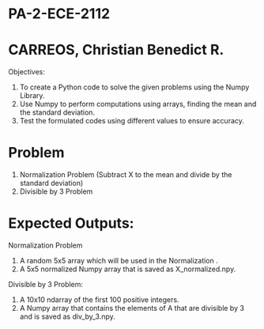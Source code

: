 # PA-2-ECE-2112
# CARREOS, Christian Benedict R.
Objectives:
1. To create a Python code to solve the given problems using the Numpy Library.
2. Use Numpy to perform computations using arrays, finding the mean and the standard deviation.
3. Test the formulated codes using different values to ensure accuracy.

# Problem
1. Normalization Problem (Subtract X to the mean and divide by the standard deviation)
2. Divisible by 3 Problem

# Expected Outputs:
Normalization Problem
1. A random 5x5 array which will be used in the Normalization .
2. A 5x5 normalized Numpy array that is saved as X_normalized.npy.

Divisible by 3 Problem:
1. A 10x10 ndarray of the first 100 positive integers.
2. A Numpy array that contains the elements of A that are divisible by 3 and is saved as div_by_3.npy.

